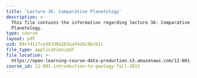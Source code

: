```yaml
---
title: 'Lecture 36: Comparative Planetology'
description: >-
  This file contains the information regarding lecture 36: Comparative
  Planetology.
type: course
layout: pdf
uid: 89cf411fce39330a1b3aaf426c9bcb1c
file_type: application/pdf
file_location: >-
  https://open-learning-course-data-production.s3.amazonaws.com/12-001-introduction-to-geology-fall-2013/89cf411fce39330a1b3aaf426c9bcb1c_MIT12_001F13_Lec36Slides.pdf
course_id: 12-001-introduction-to-geology-fall-2013
---
```

